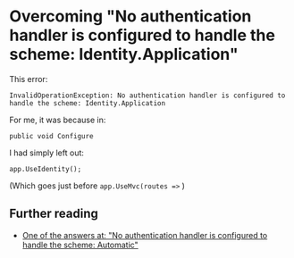 # Overcoming "No authentication handler is configured to handle the scheme: Identity.Application"


This error:


    InvalidOperationException: No authentication handler is configured to handle the scheme: Identity.Application
    


For me, it was because in:

    public void Configure
        
        
I had simply left out:

    app.UseIdentity();

    
(Which goes just before `app.UseMvc(routes =>` )

## Further reading

 * [One of the answers at: "No authentication handler is configured to handle the scheme: Automatic"](http://stackoverflow.com/a/33989656/49)